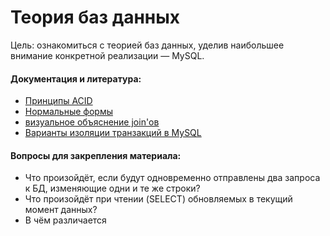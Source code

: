 Теория баз данных
=====

Цель: ознакомиться с теорией баз данных, уделив наибольшее внимание конкретной реализации &mdash; MySQL.

#### Документация и литература:
- [Принципы ACID](http://ru.wikipedia.org/wiki/ACID)
- [Нормальные формы](http://ru.wikipedia.org/wiki/%D0%9D%D0%BE%D1%80%D0%BC%D0%B0%D0%BB%D1%8C%D0%BD%D0%B0%D1%8F_%D1%84%D0%BE%D1%80%D0%BC%D0%B0)
- [визуальное объяснение join'ов](http://vas3k.ru/blog/97/)
- [Варианты изоляции транзакций в MySQL](http://dev.mysql.com/doc/refman/5.0/en/set-transaction.html)


#### Вопросы для закрепления материала:
- Что произойдёт, если будут одновременно отправлены два запроса к БД, изменяющие одни и те же строки?
- Что произойдёт при чтении (SELECT) обновляемых в текущий момент данных?
- В чём различается 
